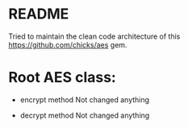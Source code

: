 # README

Tried to maintain the clean code architecture of this https://github.com/chicks/aes gem.

# Root AES class:

* encrypt method
  Not changed anything

* decrypt method
  Not changed anything
